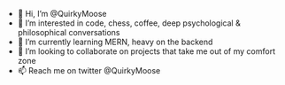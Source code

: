 - 👋 Hi, I’m @QuirkyMoose
- 👀 I’m interested in code, chess, coffee, deep psychological & philosophical conversations
- 🌱 I’m currently learning MERN, heavy on the backend
- 💞️ I’m looking to collaborate on projects that take me out of my comfort zone
- 📫 Reach me on twitter @QuirkyMoose

<!---
QuirkyMoose/QuirkyMoose is a ✨ special ✨ repository because its `README.md` (this file) appears on your GitHub profile.
You can click the Preview link to take a look at your changes.
--->
